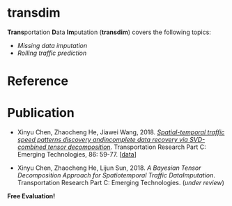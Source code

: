 # transdim

**Trans**portation **D**ata **Im**putation (**transdim**) covers the following topics:

 - *Missing data imputation*
 - *Rolling traffic prediction*

# Reference

# Publication

 - Xinyu Chen, Zhaocheng He, Jiawei Wang, 2018. [*Spatial-temporal traffic speed patterns discovery andincomplete data recovery via SVD-combined tensor decomposition*](https://doi.org/10.1016/j.trc.2017.10.023). Transportation Research Part C: Emerging Technologies, 86: 59-77. [[data](https://doi.org/10.5281/zenodo.1205228)]

 - Xinyu Chen, Zhaocheng He, Lijun Sun, 2018. *A Bayesian Tensor Decomposition Approach for Spatiotemporal Traffic DataImputation*. Transportation Research Part C: Emerging Technologies. (*under review*)

**Free Evaluation!**